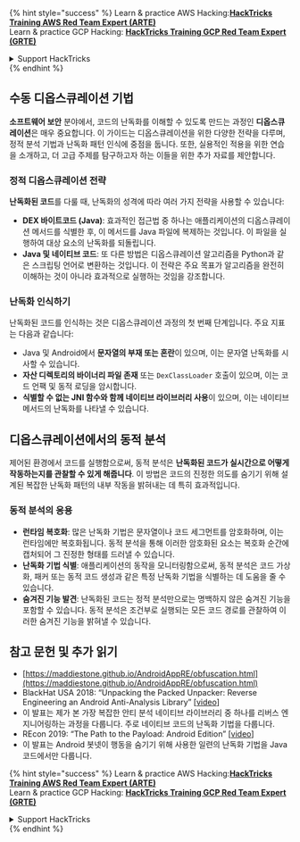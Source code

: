 {% hint style="success" %}
Learn & practice AWS Hacking:<img src="/.gitbook/assets/arte.png" alt="" data-size="line">[**HackTricks Training AWS Red Team Expert (ARTE)**](https://training.hacktricks.xyz/courses/arte)<img src="/.gitbook/assets/arte.png" alt="" data-size="line">\
Learn & practice GCP Hacking: <img src="/.gitbook/assets/grte.png" alt="" data-size="line">[**HackTricks Training GCP Red Team Expert (GRTE)**<img src="/.gitbook/assets/grte.png" alt="" data-size="line">](https://training.hacktricks.xyz/courses/grte)

<details>

<summary>Support HackTricks</summary>

* Check the [**subscription plans**](https://github.com/sponsors/carlospolop)!
* **Join the** 💬 [**Discord group**](https://discord.gg/hRep4RUj7f) or the [**telegram group**](https://t.me/peass) or **follow** us on **Twitter** 🐦 [**@hacktricks\_live**](https://twitter.com/hacktricks\_live)**.**
* **Share hacking tricks by submitting PRs to the** [**HackTricks**](https://github.com/carlospolop/hacktricks) and [**HackTricks Cloud**](https://github.com/carlospolop/hacktricks-cloud) github repos.

</details>
{% endhint %}

## 수동 **디옵스큐레이션 기법**

**소프트웨어 보안** 분야에서, 코드의 난독화를 이해할 수 있도록 만드는 과정인 **디옵스큐레이션**은 매우 중요합니다. 이 가이드는 디옵스큐레이션을 위한 다양한 전략을 다루며, 정적 분석 기법과 난독화 패턴 인식에 중점을 둡니다. 또한, 실용적인 적용을 위한 연습을 소개하고, 더 고급 주제를 탐구하고자 하는 이들을 위한 추가 자료를 제안합니다.

### **정적 디옵스큐레이션 전략**

**난독화된 코드**를 다룰 때, 난독화의 성격에 따라 여러 가지 전략을 사용할 수 있습니다:

- **DEX 바이트코드 (Java)**: 효과적인 접근법 중 하나는 애플리케이션의 디옵스큐레이션 메서드를 식별한 후, 이 메서드를 Java 파일에 복제하는 것입니다. 이 파일을 실행하여 대상 요소의 난독화를 되돌립니다.
- **Java 및 네이티브 코드**: 또 다른 방법은 디옵스큐레이션 알고리즘을 Python과 같은 스크립팅 언어로 변환하는 것입니다. 이 전략은 주요 목표가 알고리즘을 완전히 이해하는 것이 아니라 효과적으로 실행하는 것임을 강조합니다.

### **난독화 인식하기**

난독화된 코드를 인식하는 것은 디옵스큐레이션 과정의 첫 번째 단계입니다. 주요 지표는 다음과 같습니다:

- Java 및 Android에서 **문자열의 부재 또는 혼란**이 있으며, 이는 문자열 난독화를 시사할 수 있습니다.
- **자산 디렉토리의 바이너리 파일 존재** 또는 `DexClassLoader` 호출이 있으며, 이는 코드 언팩 및 동적 로딩을 암시합니다.
- **식별할 수 없는 JNI 함수와 함께 네이티브 라이브러리 사용**이 있으며, 이는 네이티브 메서드의 난독화를 나타낼 수 있습니다.

## **디옵스큐레이션에서의 동적 분석**

제어된 환경에서 코드를 실행함으로써, 동적 분석은 **난독화된 코드가 실시간으로 어떻게 작동하는지를 관찰할 수 있게 해줍니다**. 이 방법은 코드의 진정한 의도를 숨기기 위해 설계된 복잡한 난독화 패턴의 내부 작동을 밝혀내는 데 특히 효과적입니다.

### **동적 분석의 응용**

- **런타임 복호화**: 많은 난독화 기법은 문자열이나 코드 세그먼트를 암호화하며, 이는 런타임에만 복호화됩니다. 동적 분석을 통해 이러한 암호화된 요소는 복호화 순간에 캡처되어 그 진정한 형태를 드러낼 수 있습니다.
- **난독화 기법 식별**: 애플리케이션의 동작을 모니터링함으로써, 동적 분석은 코드 가상화, 패커 또는 동적 코드 생성과 같은 특정 난독화 기법을 식별하는 데 도움을 줄 수 있습니다.
- **숨겨진 기능 발견**: 난독화된 코드는 정적 분석만으로는 명백하지 않은 숨겨진 기능을 포함할 수 있습니다. 동적 분석은 조건부로 실행되는 모든 코드 경로를 관찰하여 이러한 숨겨진 기능을 밝혀낼 수 있습니다.

## 참고 문헌 및 추가 읽기
* [https://maddiestone.github.io/AndroidAppRE/obfuscation.html](https://maddiestone.github.io/AndroidAppRE/obfuscation.html)
* BlackHat USA 2018: “Unpacking the Packed Unpacker: Reverse Engineering an Android Anti-Analysis Library” \[[video](https://www.youtube.com/watch?v=s0Tqi7fuOSU)]
* 이 발표는 제가 본 가장 복잡한 안티 분석 네이티브 라이브러리 중 하나를 리버스 엔지니어링하는 과정을 다룹니다. 주로 네이티브 코드의 난독화 기법을 다룹니다.
* REcon 2019: “The Path to the Payload: Android Edition” \[[video](https://recon.cx/media-archive/2019/Session.005.Maddie_Stone.The_path_to_the_payload_Android_Edition-J3ZnNl2GYjEfa.mp4)]
* 이 발표는 Android 봇넷이 행동을 숨기기 위해 사용한 일련의 난독화 기법을 Java 코드에서만 다룹니다.


{% hint style="success" %}
Learn & practice AWS Hacking:<img src="/.gitbook/assets/arte.png" alt="" data-size="line">[**HackTricks Training AWS Red Team Expert (ARTE)**](https://training.hacktricks.xyz/courses/arte)<img src="/.gitbook/assets/arte.png" alt="" data-size="line">\
Learn & practice GCP Hacking: <img src="/.gitbook/assets/grte.png" alt="" data-size="line">[**HackTricks Training GCP Red Team Expert (GRTE)**<img src="/.gitbook/assets/grte.png" alt="" data-size="line">](https://training.hacktricks.xyz/courses/grte)

<details>

<summary>Support HackTricks</summary>

* Check the [**subscription plans**](https://github.com/sponsors/carlospolop)!
* **Join the** 💬 [**Discord group**](https://discord.gg/hRep4RUj7f) or the [**telegram group**](https://t.me/peass) or **follow** us on **Twitter** 🐦 [**@hacktricks\_live**](https://twitter.com/hacktricks\_live)**.**
* **Share hacking tricks by submitting PRs to the** [**HackTricks**](https://github.com/carlospolop/hacktricks) and [**HackTricks Cloud**](https://github.com/carlospolop/hacktricks-cloud) github repos.

</details>
{% endhint %}
